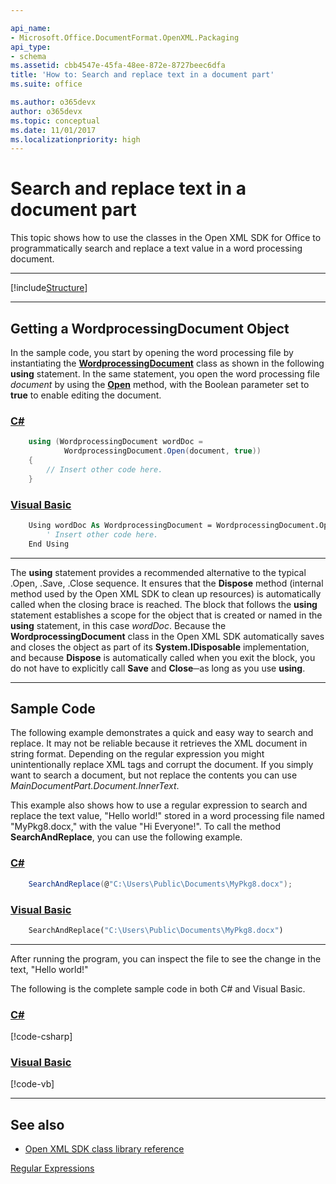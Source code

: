 ```yaml
---

api_name:
- Microsoft.Office.DocumentFormat.OpenXML.Packaging
api_type:
- schema
ms.assetid: cbb4547e-45fa-48ee-872e-8727beec6dfa
title: 'How to: Search and replace text in a document part'
ms.suite: office

ms.author: o365devx
author: o365devx
ms.topic: conceptual
ms.date: 11/01/2017
ms.localizationpriority: high
---
```

# Search and replace text in a document part

This topic shows how to use the classes in the Open XML SDK for
Office to programmatically search and replace a text value in a word
processing document.



--------------------------------------------------------------------------------
[!include[Structure](../includes/word/packages-and-document-parts.md)]


---------------------------------------------------------------------------------
## Getting a WordprocessingDocument Object 
In the sample code, you start by opening the word processing file by
instantiating the **[WordprocessingDocument](/dotnet/api/documentformat.openxml.packaging.wordprocessingdocument)** class as shown in
the following **using** statement. In the same
statement, you open the word processing file *document* by using the
**[Open](/dotnet/api/documentformat.openxml.packaging.wordprocessingdocument.open)** method, with the Boolean parameter set
to **true** to enable editing the document.

### [C#](#tab/cs-0)
```csharp
    using (WordprocessingDocument wordDoc = 
            WordprocessingDocument.Open(document, true))
    {
        // Insert other code here.
    }
```

### [Visual Basic](#tab/vb-0)
```vb
    Using wordDoc As WordprocessingDocument = WordprocessingDocument.Open(document, True)
        ' Insert other code here.
    End Using
```
***


The **using** statement provides a recommended
alternative to the typical .Open, .Save, .Close sequence. It ensures
that the **Dispose** method (internal method
used by the Open XML SDK to clean up resources) is automatically called
when the closing brace is reached. The block that follows the **using** statement establishes a scope for the
object that is created or named in the **using** statement, in this case *wordDoc*. Because
the **WordprocessingDocument** class in the
Open XML SDK automatically saves and closes the object as part of its
**System.IDisposable** implementation, and
because **Dispose** is automatically called
when you exit the block, you do not have to explicitly call **Save** and **Close**─as
long as you use **using**.


--------------------------------------------------------------------------------
## Sample Code 
The following example demonstrates a quick and easy way to search and
replace. It may not be reliable because it retrieves the XML document in
string format. Depending on the regular expression you might
unintentionally replace XML tags and corrupt the document. If you simply
want to search a document, but not replace the contents you can use
*MainDocumentPart.Document.InnerText*.

This example also shows how to use a regular expression to search and
replace the text value, "Hello world!" stored in a word processing file
named "MyPkg8.docx," with the value "Hi Everyone!". To call the method
**SearchAndReplace**, you can use the following
example.

### [C#](#tab/cs-1)
```csharp
    SearchAndReplace(@"C:\Users\Public\Documents\MyPkg8.docx");
```

### [Visual Basic](#tab/vb-1)
```vb
    SearchAndReplace("C:\Users\Public\Documents\MyPkg8.docx")
```
***


After running the program, you can inspect the file to see the change in
the text, "Hello world!"

The following is the complete sample code in both C\# and Visual Basic.

### [C#](#tab/cs)
[!code-csharp[](../../samples/word/search_and_replace_text_a_part/cs/Program.cs)]

### [Visual Basic](#tab/vb)
[!code-vb[](../../samples/word/search_and_replace_text_a_part/vb/Program.vb)]

--------------------------------------------------------------------------------
## See also 


- [Open XML SDK class library reference](/office/open-xml/open-xml-sdk)

[Regular Expressions](/dotnet/standard/base-types/regular-expressions)
